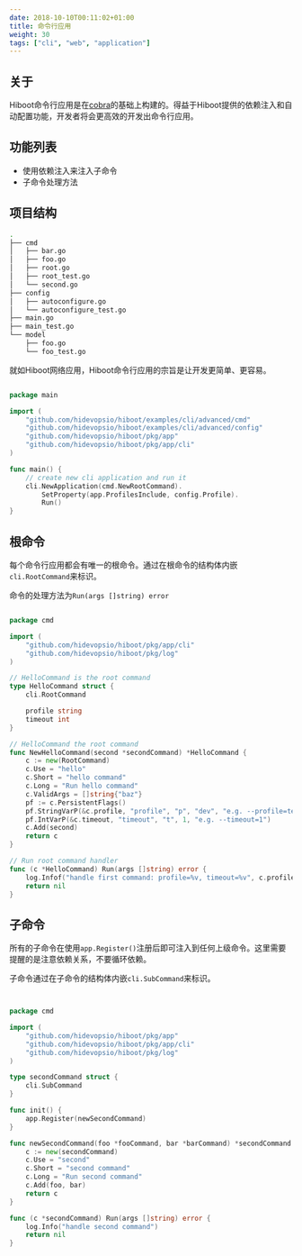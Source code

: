 ```yaml
---
date: 2018-10-10T00:11:02+01:00
title: 命令行应用
weight: 30
tags: ["cli", "web", "application"]
---
```


## 关于

Hiboot命令行应用是在[cobra](https://github.com/spf13/cobra)的基础上构建的。得益于Hiboot提供的依赖注入和自动配置功能，开发者将会更高效的开发出命令行应用。

## 功能列表

* 使用依赖注入来注入子命令
* 子命令处理方法

## 项目结构

```bash
.
├── cmd
│   ├── bar.go
│   ├── foo.go
│   ├── root.go
│   ├── root_test.go
│   └── second.go
├── config
│   ├── autoconfigure.go
│   └── autoconfigure_test.go
├── main.go
├── main_test.go
└── model
    ├── foo.go
    └── foo_test.go

```

就如Hiboot网络应用，Hiboot命令行应用的宗旨是让开发更简单、更容易。

```go

package main

import (
	"github.com/hidevopsio/hiboot/examples/cli/advanced/cmd"
	"github.com/hidevopsio/hiboot/examples/cli/advanced/config"
	"github.com/hidevopsio/hiboot/pkg/app"
	"github.com/hidevopsio/hiboot/pkg/app/cli"
)

func main() {
	// create new cli application and run it
	cli.NewApplication(cmd.NewRootCommand).
		SetProperty(app.ProfilesInclude, config.Profile).
		Run()
}

```

## 根命令

每个命令行应用都会有唯一的根命令。通过在根命令的结构体内嵌`cli.RootCommand`来标识。

命令的处理方法为`Run(args []string) error`

```go

package cmd

import (
	"github.com/hidevopsio/hiboot/pkg/app/cli"
	"github.com/hidevopsio/hiboot/pkg/log"
)

// HelloCommand is the root command
type HelloCommand struct {
	cli.RootCommand

	profile string
	timeout int
}

// HelloCommand the root command
func NewHelloCommand(second *secondCommand) *HelloCommand {
	c := new(RootCommand)
	c.Use = "hello"
	c.Short = "hello command"
	c.Long = "Run hello command"
	c.ValidArgs = []string{"baz"}
	pf := c.PersistentFlags()
	pf.StringVarP(&c.profile, "profile", "p", "dev", "e.g. --profile=test")
	pf.IntVarP(&c.timeout, "timeout", "t", 1, "e.g. --timeout=1")
	c.Add(second)
	return c
}

// Run root command handler
func (c *HelloCommand) Run(args []string) error {
	log.Infof("handle first command: profile=%v, timeout=%v", c.profile, c.timeout)
	return nil
}

```

## 子命令

所有的子命令在使用`app.Register()`注册后即可注入到任何上级命令。这里需要提醒的是注意依赖关系，不要循环依赖。

子命令通过在子命令的结构体内嵌`cli.SubCommand`来标识。

```go


package cmd

import (
	"github.com/hidevopsio/hiboot/pkg/app"
	"github.com/hidevopsio/hiboot/pkg/app/cli"
	"github.com/hidevopsio/hiboot/pkg/log"
)

type secondCommand struct {
	cli.SubCommand
}

func init() {
	app.Register(newSecondCommand)
}

func newSecondCommand(foo *fooCommand, bar *barCommand) *secondCommand {
	c := new(secondCommand)
	c.Use = "second"
	c.Short = "second command"
	c.Long = "Run second command"
	c.Add(foo, bar)
	return c
}

func (c *secondCommand) Run(args []string) error {
	log.Info("handle second command")
	return nil
}


```
